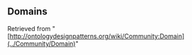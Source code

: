 ##  Domains


  



  






Retrieved from "[http://ontologydesignpatterns.org/wiki/Community:Domain](../Community/Domain)"